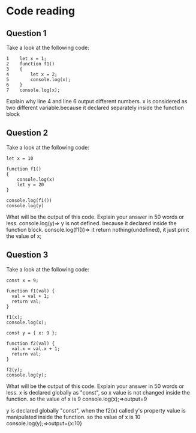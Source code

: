 # Code reading

## Question 1

Take a look at the following code:

```
1    let x = 1;
2    function f1()
3    {
4        let x = 2;
5        console.log(x);
6    }
7    console.log(x);
```

Explain why line 4 and line 6 output different numbers.
x is considered as two different variable.because it declared separately inside the function block

## Question 2

Take a look at the following code:

```
let x = 10

function f1()
{
    console.log(x)
    let y = 20
}

console.log(f1())
console.log(y)
```

What will be the output of this code. Explain your answer in 50 words or less.
console.log(y)=> y is not defined. because it declared inside the function block.
console.log(f1())=> it return nothing(undefined), it just print the value of x;

## Question 3

Take a look at the following code:

```
const x = 9;

function f1(val) {
  val = val + 1;
  return val;
}

f1(x);
console.log(x);

const y = { x: 9 };

function f2(val) {
  val.x = val.x + 1;
  return val;
}

f2(y);
console.log(y);
```

What will be the output of this code. Explain your answer in 50 words or less.
x is declared globally as "const", so x value is not changed inside the function. so the value of x is 9
console.log(x);=>output=9

y is declared globally "const", when the f2(x) called y's property value is manipulated inside the function. so the value of x is 10 
console.log(y);=>output={x:10}